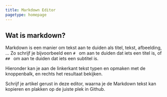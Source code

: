 ```yaml
---
title: Markdown Editor
pagetype: homepage
---
```


## Wat is markdown?

Markdown is een manier om tekst aan te duiden als titel, tekst, afbeelding, ... Zo schrijf je bijvoorbeeld een `# ` om aan te duiden dat iets een titel is, of `## ` om aan te duiden dat iets een subtitel is.

Hieronder kan je aan de linkerkant tekst typen en opmaken met de knoppenbalk, en rechts het resultaat bekijken.

Schrijf je artikel gerust in deze editor, waarna je de Markdown tekst kan kopieren en plakken op de juiste plek in Github.

<link rel="stylesheet" href="editor.md/css/editormd.css" />
<div id="editor">
    <!-- Tips: Editor.md can auto append a `<textarea>` tag -->
    <textarea style="display:none;"># Markdown editor

## Wat is markdown?

Markdown is een manier om tekst aan te duiden als titel, tekst, afbeelding, … Zo schrijf je bijvoorbeeld een # om aan te duiden dat iets een titel is, of ## om aan te duiden dat iets een subtitel is.

Een lijstje is zo simpel als een `-` voor elk lijst-onderdeel te plaatsen. Of je kan met `1.`, `2.`, ... werken om een genummerd lijstje te maken.

 - zo dus
 - bijvoorbeeld

Hier kan je aan de linkerkant tekst typen en opmaken met de knoppenbalk, en rechts het resultaat bekijken.

Schrijf je artikel gerust in deze editor, waarna je de Markdown tekst (dus de linkerkant) kan kopiëren en plakken op de juiste plek in Github.
</textarea>
</div>
<script src="https://ajax.googleapis.com/ajax/libs/jquery/3.5.1/jquery.min.js"></script>
<script src="editor.md/editormd.min.js"></script>
<script src="editor.md/languages/en.js"></script>
<script type="text/javascript">
    $(function() {
        var editor = editormd("editor", {
             width: "100%",
             height: "100%",
            // markdown: "xxxx",     // dynamic set Markdown text
            path : "editor.md/lib/"  // Autoload modules mode, codemirror, marked... dependents libs path
        });
    });
</script>